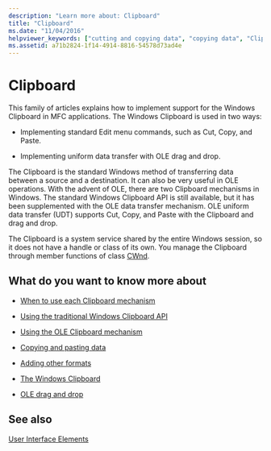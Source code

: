 ```yaml
---
description: "Learn more about: Clipboard"
title: "Clipboard"
ms.date: "11/04/2016"
helpviewer_keywords: ["cutting and copying data", "copying data", "Clipboard", "Clipboard, programming", "transferring data"]
ms.assetid: a71b2824-1f14-4914-8816-54578d73ad4e
---
```

# Clipboard

This family of articles explains how to implement support for the Windows Clipboard in MFC applications. The Windows Clipboard is used in two ways:

- Implementing standard Edit menu commands, such as Cut, Copy, and Paste.

- Implementing uniform data transfer with OLE drag and drop.

The Clipboard is the standard Windows method of transferring data between a source and a destination. It can also be very useful in OLE operations. With the advent of OLE, there are two Clipboard mechanisms in Windows. The standard Windows Clipboard API is still available, but it has been supplemented with the OLE data transfer mechanism. OLE uniform data transfer (UDT) supports Cut, Copy, and Paste with the Clipboard and drag and drop.

The Clipboard is a system service shared by the entire Windows session, so it does not have a handle or class of its own. You manage the Clipboard through member functions of class [CWnd](reference/cwnd-class.md).

## What do you want to know more about

- [When to use each Clipboard mechanism](clipboard-when-to-use-each-clipboard-mechanism.md)

- [Using the traditional Windows Clipboard API](clipboard-using-the-windows-clipboard.md)

- [Using the OLE Clipboard mechanism](clipboard-using-the-ole-clipboard-mechanism.md)

- [Copying and pasting data](clipboard-copying-and-pasting-data.md)

- [Adding other formats](clipboard-adding-other-formats.md)

- [The Windows Clipboard](/windows/win32/dataxchg/clipboard)

- [OLE drag and drop](drag-and-drop-ole.md)

## See also

[User Interface Elements](user-interface-elements-mfc.md)
